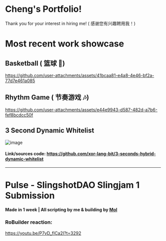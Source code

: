 # Cheng's Portfolio!
Thank you for your interest in hiring me! ( 感谢您有兴趣聘用我！)
# Most recent work showcase
## Basketball ( 篮球 🏀)
https://github.com/user-attachments/assets/41bcaa81-e4a8-4e46-bf2a-77d7e461a085
## Rhythm Game ( 节奏游戏 🎶)
https://github.com/user-attachments/assets/e44e9943-d587-482d-a7b6-fef8bcdcc50f
## 3 Second Dynamic Whitelist
![image](https://github.com/user-attachments/assets/b8dcedf3-c58b-4fa4-b383-e20484f60fd7)
#### Link/sources code: https://github.com/xor-lang-bit/3-seconds-hybrid-dynamic-whitelist
---
# Pulse - SlingshotDAO Slingjam 1 Submission
#### Made in 1 week | All scripting by me & building by [Mol](https://x.com/molGFX)
### RoBuilder reaction:
https://youtu.be/P7vD_fICa2I?t=3292
